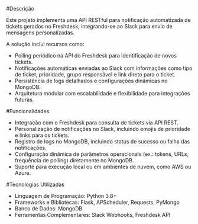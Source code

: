 #Descrição

Este projeto implementa uma API RESTful para notificação automatizada de tickets gerados no Freshdesk, integrando-se ao Slack para envio de mensagens personalizadas. 

A solução inclui recursos como:

- Polling periódico na API do Freshdesk para identificação de novos tickets.
- Notificações automáticas enviadas ao Slack com informações como tipo de ticket, prioridade, grupo responsável e link direto para o ticket.
- Persistência de logs detalhados e configurações dinâmicas no MongoDB.
- Arquitetura modular com escalabilidade e flexibilidade para integrações futuras.

#Funcionalidades
- Integração com o Freshdesk para consulta de tickets via API REST.
- Personalização de notificações no Slack, incluindo emojis de prioridade e links para os tickets.
- Registro de logs no MongoDB, incluindo status de sucesso ou falha das notificações.
- Configuração dinâmica de parâmetros operacionais (ex.: tokens, URLs, frequência de polling) diretamente no MongoDB.
- Suporte para execução local ou em ambientes de nuvem, como AWS ou Azure.

#Tecnologias Utilizadas
- Linguagem de Programação: Python 3.8+
- Frameworks e Bibliotecas: Flask, APScheduler, Requests, PyMongo
- Banco de Dados: MongoDB
- Ferramentas Complementares: Slack Webhooks, Freshdesk API

